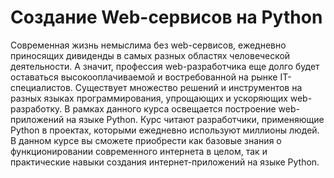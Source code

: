 # Создание Web-сервисов на Python

Современная жизнь немыслима без web-сервисов, ежедневно приносящих дивиденды в самых разных областях человеческой деятельности. А значит, профессия web-разработчика еще долго будет оставаться высокооплачиваемой и востребованной на рынке IT-специалистов. Существует множество решений и инструментов на разных языках программирования, упрощающих и ускоряющих web-разработку. В рамках данного курса освещается построение web-приложений на языке Python.
Курс читают разработчики, применяющие Python в проектах, которыми ежедневно используют миллионы людей. В данном курсе вы сможете приобрести как базовые знания о функционировании современного интернета в целом, так и практические навыки создания интернет-приложений на языке Python.
